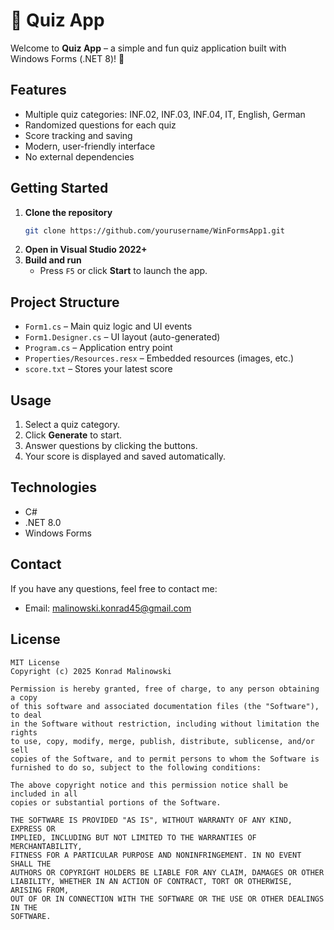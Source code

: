 # 📝 Quiz App

Welcome to **Quiz App** – a simple and fun quiz application built with Windows Forms (.NET 8)! 🚀

## Features

- Multiple quiz categories: INF.02, INF.03, INF.04, IT, English, German
- Randomized questions for each quiz
- Score tracking and saving
- Modern, user-friendly interface
- No external dependencies

## Getting Started

1. **Clone the repository**
   ```sh
   git clone https://github.com/yourusername/WinFormsApp1.git
   ```
2. **Open in Visual Studio 2022+**
3. **Build and run**
   - Press `F5` or click **Start** to launch the app.

## Project Structure

- `Form1.cs` – Main quiz logic and UI events
- `Form1.Designer.cs` – UI layout (auto-generated)
- `Program.cs` – Application entry point
- `Properties/Resources.resx` – Embedded resources (images, etc.)
- `score.txt` – Stores your latest score

## Usage

1. Select a quiz category.
2. Click **Generate** to start.
3. Answer questions by clicking the buttons.
4. Your score is displayed and saved automatically.

## Technologies

- C#
- .NET 8.0
- Windows Forms

## Contact

If you have any questions, feel free to contact me:

- Email: [malinowski.konrad45@gmail.com](malinowski.konrad45@gmail.com)


## License

```
MIT License
Copyright (c) 2025 Konrad Malinowski

Permission is hereby granted, free of charge, to any person obtaining a copy
of this software and associated documentation files (the "Software"), to deal
in the Software without restriction, including without limitation the rights
to use, copy, modify, merge, publish, distribute, sublicense, and/or sell
copies of the Software, and to permit persons to whom the Software is
furnished to do so, subject to the following conditions:

The above copyright notice and this permission notice shall be included in all
copies or substantial portions of the Software.

THE SOFTWARE IS PROVIDED "AS IS", WITHOUT WARRANTY OF ANY KIND, EXPRESS OR
IMPLIED, INCLUDING BUT NOT LIMITED TO THE WARRANTIES OF MERCHANTABILITY,
FITNESS FOR A PARTICULAR PURPOSE AND NONINFRINGEMENT. IN NO EVENT SHALL THE
AUTHORS OR COPYRIGHT HOLDERS BE LIABLE FOR ANY CLAIM, DAMAGES OR OTHER
LIABILITY, WHETHER IN AN ACTION OF CONTRACT, TORT OR OTHERWISE, ARISING FROM,
OUT OF OR IN CONNECTION WITH THE SOFTWARE OR THE USE OR OTHER DEALINGS IN THE
SOFTWARE.
```
